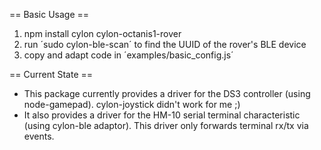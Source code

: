 == Basic Usage ==

1. npm install cylon cylon-octanis1-rover
2. run ´sudo cylon-ble-scan´ to find the UUID of the rover's BLE device
3. copy and adapt code in ´examples/basic_config.js´

== Current State ==
- This package currently provides a driver for the DS3 controller (using node-gamepad). cylon-joystick didn't work for me ;)
- It also provides a driver for the HM-10 serial terminal characteristic (using cylon-ble adaptor). This driver only forwards terminal rx/tx via events.
